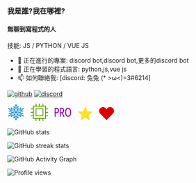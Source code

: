 ### 我是誰?我在哪裡?
#### 無聊到寫程式的人


技能: JS / PYTHON / VUE JS

- 🔭 正在進行的專案: discord bot,discord bot,更多的discord bot
- 🌱 正在學習的程式語言: python,js,vue js 
- 📫 如何聯絡我: [discord: 兔兔 (* >ω<)=3#6214] 

  
[<img src='https://cdn.jsdelivr.net/npm/simple-icons@3.0.1/icons/github.svg' alt='github' height='40'>](https://github.com/Anonymous6214)  [<img src='https://cdn.jsdelivr.net/npm/simple-icons@3.0.1/icons/discord.svg' alt='discord' height='40'>](https://discord.gg/m6qKNZTaeR)  

<a href='https://archiveprogram.github.com/'><img src='https://raw.githubusercontent.com/acervenky/animated-github-badges/master/assets/acbadge.gif' width='40' height='40'></a> <a href='https://docs.github.com/en/developers'><img src='https://raw.githubusercontent.com/acervenky/animated-github-badges/master/assets/devbadge.gif' width='40' height='40'></a> <a href='https://github.com/pricing'><img src='https://raw.githubusercontent.com/acervenky/animated-github-badges/master/assets/pro.gif' width='40' height='40'></a> <a href='https://stars.github.com/'><img src='https://raw.githubusercontent.com/acervenky/animated-github-badges/master/assets/starbadge.gif' width='35' height='35'></a> <a href='https://docs.github.com/en/github/supporting-the-open-source-community-with-github-sponsors'><img src='https://raw.githubusercontent.com/acervenky/animated-github-badges/master/assets/sponsorbadge.gif' width='35' height='35'></a> 


![GitHub stats](https://github-readme-stats.vercel.app/api?username=Anonymous6214&show_icons=true&count_private=true)  


![GitHub streak stats](https://github-readme-streak-stats.herokuapp.com/?user=Anonymous6214)  

![GitHub Activity Graph](https://activity-graph.herokuapp.com/graph?username=Anonymous6214)  

![Profile views](https://gpvc.arturio.dev/Anonymous6214)  
